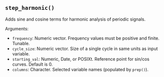 ## `step_harmonic()`

Adds sine and cosine terms for harmonic analysis of periodic signals.

Arguments:
* `frequency`: Numeric vector. Frequency values must be positive and finite. Tunable.
* `cycle_size`: Numeric vector. Size of a single cycle in same units as input variable.
* `starting_val`: Numeric, Date, or POSIXt. Reference point for sin/cos curves. Default is 0.
* `columns`: Character. Selected variable names (populated by `prep()`).

